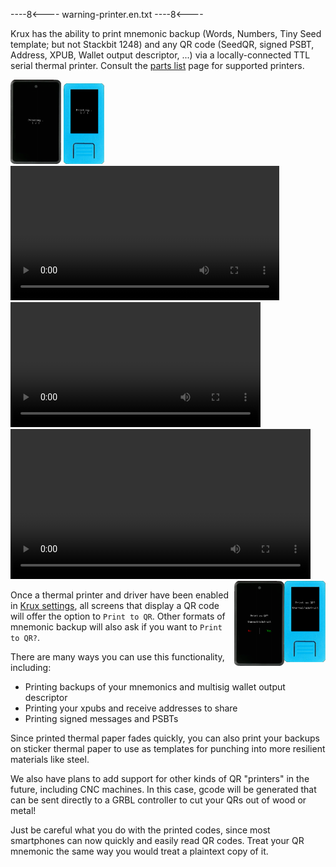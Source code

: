 ----8<----
warning-printer.en.txt
----8<----

Krux has the ability to print mnemonic backup (Words, Numbers, Tiny Seed template; but not Stackbit 1248) and any QR code (SeedQR, signed PSBT, Address, XPUB, Wallet output descriptor, ...) via a locally-connected TTL serial thermal printer. Consult the [parts list](../../parts.md/#optional-ttl-serial-thermal-printer) page for supported printers.

<img src="../../../img/maixpy_amigo/print-qr-printing-300.png" style="width: 16%;">
<img src="../../../img/maixpy_m5stickv/print-qr-printing-250.png" style="width: 13%;">

<video width="430" controls>
  <source src="../../../img/printing-qr.mp4" type="video/mp4"></source>
</video>

<video width="400" controls>
  <source src="../../../img/scanning-printed-qr.mp4" type="video/mp4"></source>
</video>

<video width="480" controls>
  <source src="../../../img/printing-scanning-psbt.mp4" type="video/mp4"></source>
</video>


<img src="../../../img/maixpy_m5stickv/print-qr-prompt-250.png" align="right" style="width: 13%;">
<img src="../../../img/maixpy_amigo/print-qr-prompt-300.png" align="right" style="width: 16%;">

Once a thermal printer and driver have been enabled in [Krux settings](../settings.md/#thermal), all screens that display a QR code will offer the option to `Print to QR`. Other formats of mnemonic backup will also ask if you want to `Print to QR?`. 

There are many ways you can use this functionality, including:

- Printing backups of your mnemonics and multisig wallet output descriptor
- Printing your xpubs and receive addresses to share
- Printing signed messages and PSBTs

Since printed thermal paper fades quickly, you can also print your backups on sticker thermal paper to use as templates for punching into more resilient materials like steel.

We also have plans to add support for other kinds of QR "printers" in the future, including CNC machines. In this case, gcode will be generated that can be sent directly to a GRBL controller to cut your QRs out of wood or metal!

Just be careful what you do with the printed codes, since most smartphones can now quickly and easily read QR codes. Treat your QR mnemonic the same way you would treat a plaintext copy of it.

<div style="clear: both"></div>
